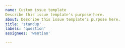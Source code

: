 ```yaml
---
name: Custom issue template 
Describe this issue template's purpose here.
about: Describe this issue template's purpose here.
title: 'standup'
labels: 'question'
assignees: 'wentian'

---
```


